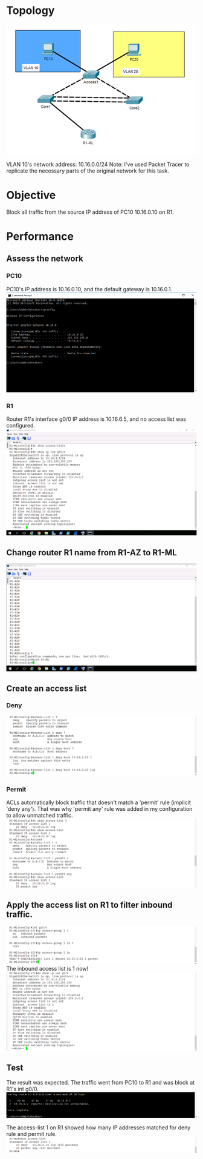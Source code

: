 # Topology
![ACLs](/Images/ACL0.png)

VLAN 10's network address: 10.16.0.0/24
Note: I've used Packet Tracer to replicate the necessary parts of the original network for this task.

# Objective
Block all traffic from the source IP address of PC10 10.16.0.10 on R1.

# Performance

## Assess the network
### PC10
PC10's IP address is 10.16.0.10, and the default gateway is 10.16.0.1.
![ACLs](/Images/ACL9.png)
### R1
Router R1's interface g0/0 IP address is 10.16.6.5, and no access list was configured.
![ACLs](/Images/ACL2.png)

## Change router R1 name from R1-AZ to R1-ML
![ACLs](/Images/ACL1.png)

## Create an access list
### Deny
![ACLs](/Images/ACL4.png)
![ACLs](/Images/ACL5.png)

### Permit
ACLs automatically block traffic that doesn't match a 'permit' rule (implicit 'deny any'). That was why 'permit any' rule was added in my configuration to allow unmatched traffic.
![ACLs](/Images/ACL12.png)

##  Apply the access list on R1 to filter inbound traffic.
![ACLs](/Images/ACL7.png)
The inbound access list is 1 now!
![ACLs](/Images/ACL8.png)

## Test
The result was expected. The traffic went from PC10 to R1 and was block at R1's int g0/0.
![ACLs](/Images/ACL11.png)

The access-list 1 on R1 showed how many IP addresses matched for deny rule and permit rule.
![ACLs](/Images/ACL10.png)










## 

